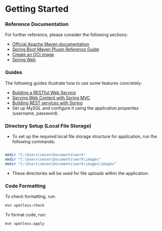 # Getting Started

### Reference Documentation
For further reference, please consider the following sections:

* [Official Apache Maven documentation](https://maven.apache.org/guides/index.html)
* [Spring Boot Maven Plugin Reference Guide](https://docs.spring.io/spring-boot/docs/2.7.13/maven-plugin/reference/html/)
* [Create an OCI image](https://docs.spring.io/spring-boot/docs/2.7.13/maven-plugin/reference/html/#build-image)
* [Spring Web](https://docs.spring.io/spring-boot/docs/2.7.13/reference/htmlsingle/#web)

### Guides
The following guides illustrate how to use some features concretely:

* [Building a RESTful Web Service](https://spring.io/guides/gs/rest-service/)
* [Serving Web Content with Spring MVC](https://spring.io/guides/gs/serving-web-content/)
* [Building REST services with Spring](https://spring.io/guides/tutorials/rest/)
* Set up MySQL and configure it using the application.properties (username, password).

### Directory Setup (Local File Storage)
* To set up the required local file storage structure for application, run the following commands:

```bash

mkdir "C:\Users\smsan\Documents\work"
mkdir "C:\Users\smsan\Documents\work\images"
mkdir "C:\Users\smsan\Documents\work\images\images"
```
* These directories will be used for file uploads within the application.


### Code Formatting
To check formatting, run:
```bash
mvn spotless:check
```
To format code, run:

```bash
mvn spotless:apply
```